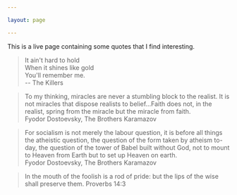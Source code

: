 ```yaml
---

layout: page

---
```


This is a live page containing some quotes that I find interesting.

> It ain't hard to hold  
> When it shines like gold  
> You'll remember me.  
> -- The Killers


> To my thinking, miracles are never a stumbling block to the realist. It is not miracles that dispose realists to belief...Faith does not, in the realist, spring from the miracle but the miracle from faith.  
> Fyodor Dostoevsky, The Brothers Karamazov

> For socialism is not merely the labour question, it is before all things the atheistic question, the question of the form taken by atheism to-day, the question of the tower of Babel built without God, not to mount to Heaven from Earth but to set up Heaven on earth.  
> Fyodor Dostoevsky, The Brothers Karamazov

> In the mouth of the foolish is a rod of pride: but the lips of the wise shall preserve them.
> Proverbs 14:3
